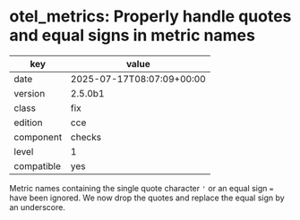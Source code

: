 [//]: # (werk v2)
# otel_metrics: Properly handle quotes and equal signs in metric names

key        | value
---------- | ---
date       | 2025-07-17T08:07:09+00:00
version    | 2.5.0b1
class      | fix
edition    | cce
component  | checks
level      | 1
compatible | yes

Metric names containing the single quote character `'` or an equal sign `=` have been ignored.
We now drop the quotes and replace the equal sign by an underscore.
